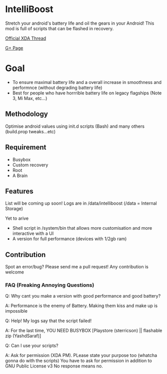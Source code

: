# IntelliBoost
Stretch your android's battery life and oil the gears in your Android! This mod is full of scripts that can be flashed in recovery. 

[Official XDA Thread](http://google.com)

[G+ Page](https://plus.google.com/u/0/communities/103694585129460218696)

# Goal
- To ensure maximal battery life and a overall increase in smoothness and performnce (without degrading battery life)
- Best for people who have horrrible battery life on legacy flagships (Note 3, Mi Max, etc...)

## Methodology
Optimise android values using init.d scripts (Bash) and many others (build.prop tweaks...etc)

## Requirement
- Busybox
- Custom recovery
- Root
- A Brain

## Features
List will be coming up soon!
Logs are in /data/intelliboost (/data = Internal Storage)

Yet to arive
- Shell script in /system/bin that allows more customisation and more interactive with a UI
- A version for full performance (devices with 1/2gb ram)

## Contribution
Spot an error/bug? Please send me a pull request!
Any contribution is welcome

### FAQ (Freaking Annoying Questions)
Q: Why cant you make a version with good performance and good battery?

A: Performance is the enemy of Battery. Making them kiss and make up is impossible

Q: Help! My logs say that the script failed!

A: For the last time, YOU NEED BUSYBOX [Playstore (sterricson) || flashable zip (YashdSaraf)] 

Q: Can I use your scripts?

A: Ask for permission (XDA PM). PLease state your purpose too (whatcha gonna do with the scripts) You have to ask for permission in addition to GNU Public License v3
No response means no.
